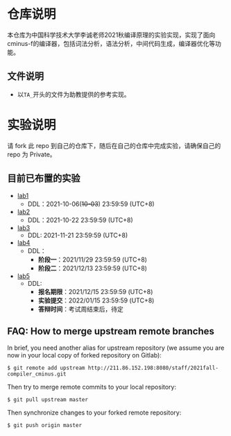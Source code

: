 # 仓库说明

本仓库为中国科学技术大学李诚老师2021秋编译原理的实验实现，实现了面向cminus-f的编译器，包括词法分析，语法分析，中间代码生成，编译器优化等功能。

## 文件说明

- 以`TA_`开头的文件为助教提供的参考实现。

# 实验说明

请 fork 此 repo 到自己的仓库下，随后在自己的仓库中完成实验，请确保自己的 repo 为 Private。

## 目前已布置的实验

* [lab1](./Documentations/1-parser/)
  + DDL：2021-10-06(~~10-03~~) 23:59:59 (UTC+8)
* [lab2](./Documentations/2-ir-gen-warmup/)
  + DDL：2021-10-22 23:59:59 (UTC+8)
* [lab3](./Documentations/3-ir-gen/)
  + DDL: 2021-11-21 23:59:59 (UTC+8)
* [lab4](./Documentations/4-ir-opt)
  + DDL：
    + **阶段一**：2021/11/29 23:59:59 (UTC+8)
    + **阶段二**：2021/12/13 23:59:59 (UTC+8)
* [lab5](./Documentations/5-bonus/)
  + DDL:
    + **报名期限**：2021/12/15 23:59:59 (UTC+8)
    + **实验提交**：2022/01/15 23:59:59 (UTC+8)
    + **答辩时间**：考试周结束后，待定

## FAQ: How to merge upstream remote branches

In brief, you need another alias for upstream repository (we assume you are now in your local copy of forked repository on Gitlab):

```shell
$ git remote add upstream http://211.86.152.198:8080/staff/2021fall-compiler_cminus.git
```

Then try to merge remote commits to your local repository:

```shell
$ git pull upstream master
```

Then synchronize changes to your forked remote repository:

```shell
$ git push origin master
```
